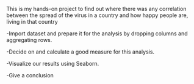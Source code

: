 This is my hands-on project to find out where there was any correlation between the spread of the virus in a country and how happy people are, living in that country

-Import dataset and prepare it for the analysis by dropping columns and aggregating rows.

-Decide on and calculate a good measure for this analysis.

-Visualize our results using Seaborn.

-Give a conclusion
